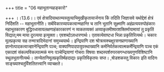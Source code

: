 +++
title = "06 महाभूतान्यहङ्कारो"

+++
।।13.6।। एवं क्षेत्रादियाथात्म्यस्तुत्याभिमुखीकृतायार्जनाय किं तदिति
जिज्ञासवे यथोद्देशं क्षेत्रं निर्दिशति -- महाभूतानीति।
सर्बविकारव्यापकत्वान्महान्ति च तानि भूतानि सूक्ष्माणि
अहंप्रत्ययरुपोहंकारः महाभूतकारण बुद्धिरध्वसायलक्षणाहंकारकारणं न
व्यकतव्यक्तं अव्याकृतमीश्वरशक्तिर्मायामायां तु प्रकृतिं विद्यात्;मम माया
दुरत्यया इत्युक्ता। एवशब्दोऽवधारणार्थः। एतावत्येवाष्टधा भिन्ना
प्रकृतिरित्यर्थः। चकारः मूलप्रकृत्या सह तन्मात्रादिभेदानां समुच्चयार्थः।
इन्द्रियाणि दश श्रोत्रत्वक्चक्षूरसनघ्राणाख्यानि
ज्ञानोत्पादकत्वाज्ज्ञानेन्द्रियाणि पञ्च; वाक्पाणिपादपायुपस्थाख्यानि
कर्मनिर्वर्तकत्वात्मकर्मेन्द्रियाणि पञ्च एकं एकादशं संकल्पविकल्पात्मकं
मनः पञ्चेन्द्रियाणां गोचराः विषयाः शब्दस्पर्शरुपरसगन्धाख्यगुणविशिष्टानि
स्थूलभूतानीत्यर्थः। तान्येतानिमूलप्रकृतिर्महदाद्याः प्रकृतिविकृतयः
सप्त। ,षोडशकस्तु विकारः इति वादिनः साङ्ख्याश्चतुर्विशतितत्त्वानि
व्याचक्षते।
